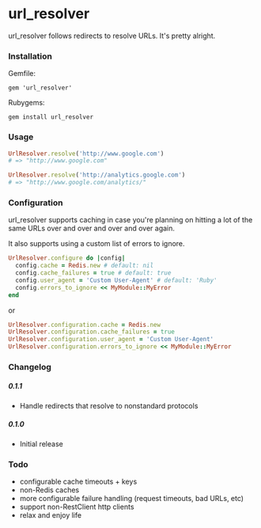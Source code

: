 # url_resolver

url_resolver follows redirects to resolve URLs. It's pretty alright.

### Installation

Gemfile:

    gem 'url_resolver'

Rubygems:

    gem install url_resolver

### Usage

```ruby
UrlResolver.resolve('http://www.google.com')
# => "http://www.google.com"

UrlResolver.resolve('http://analytics.google.com')
# => "http://www.google.com/analytics/"
```

### Configuration

url_resolver supports caching in case you're planning on hitting a lot of the same URLs over and over and over and over again.

It also supports using a custom list of errors to ignore.

```ruby
UrlResolver.configure do |config|
  config.cache = Redis.new # default: nil
  config.cache_failures = true # default: true
  config.user_agent = 'Custom User-Agent' # default: 'Ruby'
  config.errors_to_ignore << MyModule::MyError
end
```

or 

```ruby
UrlResolver.configuration.cache = Redis.new
UrlResolver.configuration.cache_failures = true
UrlResolver.configuration.user_agent = 'Custom User-Agent'
UrlResolver.configuration.errors_to_ignore << MyModule::MyError
```

### Changelog

##### 0.1.1
+ Handle redirects that resolve to nonstandard protocols

##### 0.1.0
+ Initial release

### Todo
+ configurable cache timeouts + keys
+ non-Redis caches
+ more configurable failure handling (request timeouts, bad URLs, etc)
+ support non-RestClient http clients
+ relax and enjoy life
